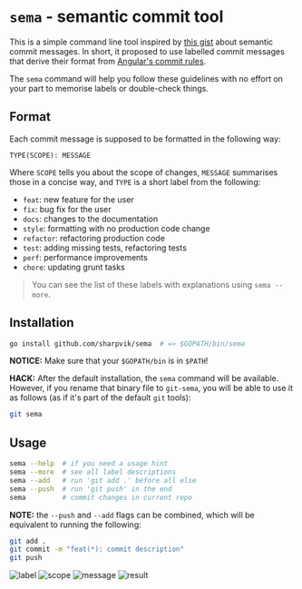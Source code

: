 # `sema` - semantic commit tool

This is a simple command line tool inspired by [this gist][gist] about semantic
commit messages. In short, it proposed to use labelled commit messages that
derive their format from [Angular's commit rules][angular].

The `sema` command will help you follow these guidelines with no effort on your
part to memorise labels or double-check things.

[gist]: https://gist.github.com/joshbuchea/6f47e86d2510bce28f8e7f42ae84c716
[angular]: https://github.com/angular/angular.js/blob/master/DEVELOPERS.md#commits

## Format

Each commit message is supposed to be formatted in the following way:

```
TYPE(SCOPE): MESSAGE
```

Where `SCOPE` tells you about the scope of changes, `MESSAGE` summarises those
in a concise way, and `TYPE` is a short label from the following:

- `feat`: new feature for the user
- `fix`: bug fix for the user
- `docs`: changes to the documentation
- `style`: formatting with no production code change
- `refactor`: refactoring production code
- `test`: adding missing tests, refactoring tests
- `perf`: performance improvements
- `chore`: updating grunt tasks

> You can see the list of these labels with explanations using `sema --more`.

## Installation

```bash
go install github.com/sharpvik/sema  # => $GOPATH/bin/sema
```

**NOTICE:** Make sure that your `$GOPATH/bin` is in `$PATH`!

**HACK:** After the default installation, the `sema` command will be available.
However, if you rename that binary file to `git-sema`, you will be able to use
it as follows (as if it's part of the default `git` tools):

```bash
git sema
```

## Usage

```bash
sema --help  # if you need a usage hint
sema --more  # see all label descriptions
sema --add   # run 'git add .' before all else
sema --push  # run 'git push' in the end
sema         # commit changes in current repo
```

**NOTE:** the `--push` and `--add` flags can be combined, which will be
equivalent to running the following:

```bash
git add .
git commit -m "feat(*): commit description"
git push
```

![label](img/label.png)
![scope](img/scope.png)
![message](img/message.png)
![result](img/result.png)
